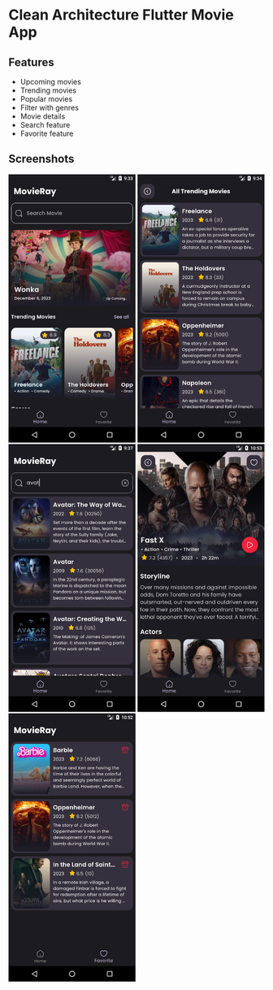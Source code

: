 # Clean Architecture Flutter Movie App

## Features

- Upcoming movies
- Trending movies
- Popular movies
- Filter with genres
- Movie details
- Search feature
- Favorite feature

## Screenshots

<p float="left">
<img src="./screenshot/ss1.png" width="250" />
<img src="./screenshot/ss2.png" width="250" />
<img src="./screenshot/ss3.png" width="250" />
<img src="./screenshot/ss4.png" width="250" />
<img src="./screenshot/ss5.png" width="250" />
</p>
